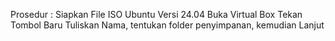 Prosedur :
Siapkan File ISO Ubuntu Versi 24.04
Buka Virtual Box
Tekan Tombol Baru
Tuliskan Nama, tentukan folder penyimpanan, kemudian Lanjut
